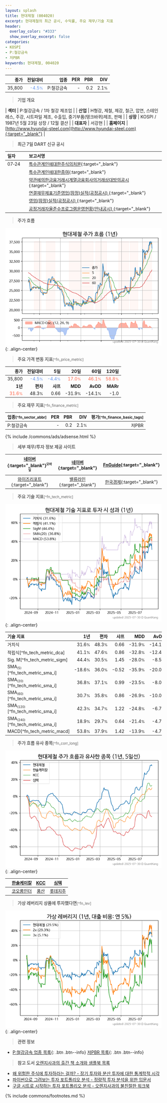 ```yaml
---
layout: splash
title: 현대제철 (004020)
excerpt: 현대제철의 최근 공시, 수익률, 주요 재무/기술 지표
header:
  overlay_color: "#333"
  show_overlay_excerpt: false
categories:
- KOSPI
- P:철강금속
- 저PBR
keywords: 현대제철, 004020
---
```


| **종가** | **전일대비** | **업종** | **PER** | **PBR** | **DIV** |
| -------: | -----------: | -------: | ------: | ------: | ------: |
| 35,800 | <span style="color: cornflowerblue">-4.5<small>%</small></span> | P:철강금속 | - | 0.2 | 2.1<small>%</small> |

<!-- more -->


> **기업 개요**<a id="company"></a>

| <span style="white-space:nowrap;">**섹터**</span> | P:철강금속 / 1차 철강 제조업 |
| <span style="white-space:nowrap;">**산업**</span> | H형강, 제철, 제강, 철근, 압연, 스테인레스, 주강, 시트파일 제조, 수출입, 중기부품(탱크바퀴)제조, 판매 |
| <span style="white-space:nowrap;">**상장**</span> | KOSPI / 1987년 5월 23일 상장 / 12월 결산 |
| <span style="white-space:nowrap;">**대표자**</span> | 서강현 |
| <span style="white-space:nowrap;">**홈페이지**</span> | [http://www.hyundai-steel.com](http://www.hyundai-steel.com){:target="_blank"} |


> **최근 7일 DART 신규 공시**<a id="dart"></a>

| **일자** |      | **보고서명** |
| :------- | :--- | :----------- |
| 07&#x2011;24 | | [특수관계인에대한주식의처분](https://dart.fss.or.kr/dsaf001/main.do?rcpNo=20250724000531){:target="_blank"} |
|  | | [특수관계인에대한증여](https://dart.fss.or.kr/dsaf001/main.do?rcpNo=20250724000518){:target="_blank"} |
|  | | [약관에의한금융거래시계열금융회사의거래상대방의공시](https://dart.fss.or.kr/dsaf001/main.do?rcpNo=20250724000514){:target="_blank"} |
|  | | [연결재무제표기준영업(잠정)실적(공정공시)              ](https://dart.fss.or.kr/dsaf001/main.do?rcpNo=20250724800191){:target="_blank"} |
|  | | [영업(잠정)실적(공정공시)              ](https://dart.fss.or.kr/dsaf001/main.do?rcpNo=20250724800190){:target="_blank"} |
|  | | [공정거래자율준수프로그램운영현황(안내공시)              ](https://dart.fss.or.kr/dsaf001/main.do?rcpNo=20250724800176){:target="_blank"} |


> **주가 흐름**<a id="price"></a>

![004020](/stock/images/004020.png){: .align-center}


> **주요 가격 변동 지표**<small>[^fn_price_metric]</small>

| **종가** | **전일대비** | **5일** | **20일** | **60일** | **120일** |
| -------: | -----------: | ------: | -------: | -------: | --------: |
| 35,800 | <span style="color: cornflowerblue">-4.5<small>%</small></span> | <span style="color: cornflowerblue">-4.4<small>%</small></span> | <span style="color: tomato">17.0<small>%</small></span> | <span style="color: tomato">46.1<small>%</small></span> | <span style="color: tomato">58.8<small>%</small></span> |
| **1년** | **편차** | **샤프** | **MDD** | **AvDD** | **MARr** |
| <span style="color: tomato">31.6<small>%</small></span> | 48.3<small>%</small> | 0.66 | -31.9<small>%</small> | -14.1<small>%</small> | -1.0 |


> **주요 재무 지표**<small>[^fn_finance_metric]</small>

| **업종**<small>[^fn_sector_abbr]</small> | **PER** | **PBR** | **DIV** | **평가**<small>[^fn_finance_basic_tags]</small> |
| :--------------------------------------- | ------: | ------: | ------: | ----------------------------------------------: |
| P:철강금속 | - | 0.2 | 2.1<small>%</small> | 저PBR |



{% include /commons/ads/adsense.html %}

> **세부 재무/투자 정보 제공 사이트**

| [네이버](https://m.stock.naver.com/domestic/stock/004020/finance/summary){:target="_blank"}<sup><small>모바일</small></sup> | [네이버](https://finance.naver.com/item/coinfo.naver?code=004020){:target="_blank"} | [FnGuide](https://comp.fnguide.com/SVO2/ASP/SVD_Invest.asp?gicode=A004020&MenuYn=Y){:target="_blank"} |
| :---: | :---: | :---: |
| [와이즈리포트](https://comp.wisereport.co.kr/company/c1040001.aspx?cmp_cd=004020){:target="_blank"} | [밸류라인](https://www.valueline.co.kr/finance/summary/004020){:target="_blank"} | [한국경제](https://markets.hankyung.com/stock/004020/financial-summary){:target="_blank"} |


> **주요 기술 지표**<small>[^fn_tech_metric]</small>


![004020](/stock/images/004020_tech.png){: .align-center}

| **기술 지표** | **1년** | **편차** | **샤프** | **MDD** | **AvDD** |
| :------------ | ------: | -----------: | -------: | ------: | -------: |
| 거치식 | 31.6<small>%</small> | 48.3<small>%</small> | 0.66 | -31.9<small>%</small> | -14.1<small>%</small> |
| 적립식[^fn_tech_metric_dca] | 41.1<small>%</small> | 47.6<small>%</small> | 0.86 | -32.8<small>%</small> | -12.4<small>%</small> |
| Sig. M[^fn_tech_metric_sigm] | 44.4<small>%</small> | 30.5<small>%</small> | 1.45 | -28.0<small>%</small> | -8.5<small>%</small> |
| SMA<small><sub>(5)</sub></small>[^fn_tech_metric_sma_i] | -18.6<small>%</small> | 36.0<small>%</small> | -0.52 | -35.9<small>%</small> | -20.0<small>%</small> |
| SMA<small><sub>(20)</sub></small>[^fn_tech_metric_sma_i] | 36.8<small>%</small> | 37.1<small>%</small> | 0.99 | -23.5<small>%</small> | -8.0<small>%</small> |
| SMA<small><sub>(60)</sub></small>[^fn_tech_metric_sma_i] | 30.7<small>%</small> | 35.8<small>%</small> | 0.86 | -26.9<small>%</small> | -10.0<small>%</small> |
| SMA<small><sub>(120)</sub></small>[^fn_tech_metric_sma_i] | 42.3<small>%</small> | 34.7<small>%</small> | 1.22 | -24.8<small>%</small> | -6.7<small>%</small> |
| SMA<small><sub>(240)</sub></small>[^fn_tech_metric_sma_i] | 18.9<small>%</small> | 29.7<small>%</small> | 0.64 | -21.4<small>%</small> | -4.7<small>%</small> |
| MACD[^fn_tech_metric_macd] | 53.8<small>%</small> | 37.9<small>%</small> | 1.42 | -13.9<small>%</small> | -4.7<small>%</small> |


> **주가 흐름 유사 종목**<a id="corr"></a><small>[^fn_corr_long]</small>

![004020](/stock/images/004020_corr.png){: .align-center}

|       | [한솔케미칼](/014680/) | [KCC](/002380/) | [심텍](/222800/) |
| :---: | :------------------------------------: | :------------------------------------: | :------------------------------------: |
|       | [코오롱인더](/120110/) | [풍산](/103140/) | [롯데지주](/004990/) |


> **가상 레버리지 상품에 투자했다면**<a id="2x"></a><small>[^fn_lev]</small>

![004020](/stock/images/004020_2x.png){: .align-center}


> **관련 정보**

- [P:철강금속 업종 목록](/stats/sector/kospi_업종_철강금속_종목/){: .btn .btn--info} [저PBR 목록](/fn/fn_low_pbr/){: .btn .btn--info}

> **참고 도서** [오렌지사과의 출간 책 소개와 샘플북 목록](https://kongdori.tistory.com/691)

- [왜 위험한 주식에 투자하라는 걸까? - 장기 투자와 분산 투자에 대한 통계학적 시각](https://kongdori.tistory.com/421)
- [파이썬으로 그려보는 투자 포트폴리오 분석  - 정량적 투자 분석을 위한 입문서](https://kongdori.tistory.com/643)
- [구글 시트로 시작하는 투자 포트폴리오 분석 - 오렌지사과의 불친절한 워크북](https://kongdori.tistory.com/449)


{% include commons/footnotes.md %}